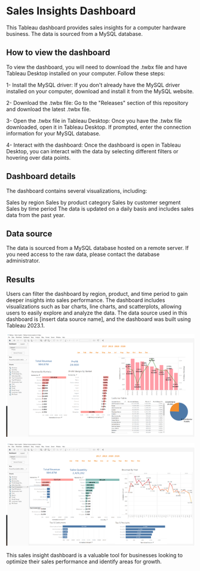 
# Sales Insights Dashboard

This Tableau dashboard provides sales insights for a computer hardware business. The data is sourced from a MySQL database.

## How to view the dashboard

To view the dashboard, you will need to download the .twbx file and have Tableau Desktop installed on your computer. Follow these steps:

1- Install the MySQL driver: If you don't already have the MySQL driver installed on your computer, download and install it from the MySQL website.

2- Download the .twbx file: Go to the "Releases" section of this repository and download the latest .twbx file.

3- Open the .twbx file in Tableau Desktop: Once you have the .twbx file downloaded, open it in Tableau Desktop. If prompted, enter the connection information for your MySQL database.

4- Interact with the dashboard: Once the dashboard is open in Tableau Desktop, you can interact with the data by selecting different filters or hovering over data points.

## Dashboard details

The dashboard contains several visualizations, including:

Sales by region
Sales by product category
Sales by customer segment
Sales by time period
The data is updated on a daily basis and includes sales data from the past year.

## Data source

The data is sourced from a MySQL database hosted on a remote server. If you need access to the raw data, please contact the database administrator.

## Results

Users can filter the dashboard by region, product, and time period to gain deeper insights into sales performance. The dashboard includes visualizations such as bar charts, line charts, and scatterplots, allowing users to easily explore and analyze the data. The data source used in this dashboard is [insert data source name], and the dashboard was built using Tableau 2023.1. 

![image](https://github.com/albertomontilla17/sales_insights/blob/main/Revenue_Analysis.png)

![image](https://github.com/albertomontilla17/sales_insights/blob/main/Profit_Analysis.png)

This sales insight dashboard is a valuable tool for businesses looking to optimize their sales performance and identify areas for growth.
